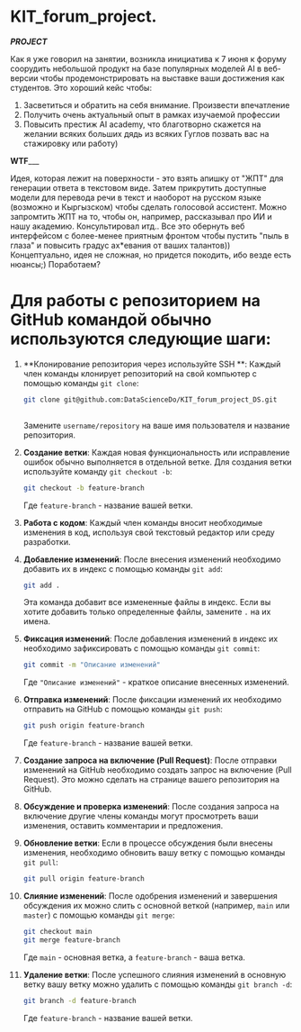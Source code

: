 
# KIT_forum_project.


_____________PROJECT_____________

Как я уже говорил на занятии, возникла инициатива к 7 июня к форуму соорудить небольшой продукт на базе популярных моделей AI в веб-версии чтобы продемонстрировать на выставке ваши достижения как студентов. Это хороший кейс чтобы:
1) Засветиться и обратить на себя внимание. Произвести впечатление
2) Получить очень актуальный опыт в рамках изучаемой профессии
3) Повысить престиж AI academy, что благотворно скажется на желании всяких больших дядь из всяких Гуглов позвать вас на стажировку или работу)

________WTF___________

Идея, которая лежит на поверхности - это взять апишку от "ЖПТ" для генерации ответа в текстовом виде. Затем прикрутить доступные модели для перевода речи в текст и наоборот на русском языке (возможно и Кыргызском) чтобы сделать голосовой ассистент. Можно запромтить ЖПТ на то, чтобы он, например, рассказывал про ИИ и нашу академию. Консультировал итд.. Все это обернуть веб интерфейсом с более-менее приятным фронтом чтобы пустить "пыль в глаза" и повысить градус ах*евания от ваших талантов)) Концептуально, идея не сложная, но придется покодить, ибо везде есть нюансы;) Поработаем?



# Для работы с репозиторием на GitHub командой обычно используются следующие шаги:

1. **Клонирование репозитория через используйте SSH **: Каждый член команды клонирует репозиторий на свой компьютер с помощью команды `git clone`:

   ```sh
   git clone git@github.com:DataScienceDo/KIT_forum_project_DS.git
  
   ```
   

   Замените `username/repository` на ваше имя пользователя и название репозитория.

2. **Создание ветки**: Каждая новая функциональность или исправление ошибок обычно выполняется в отдельной ветке. Для создания ветки используйте команду `git checkout -b`:

   ```sh
   git checkout -b feature-branch
   ```

   Где `feature-branch` - название вашей ветки.

3. **Работа с кодом**: Каждый член команды вносит необходимые изменения в код, используя свой текстовый редактор или среду разработки.

4. **Добавление изменений**: После внесения изменений необходимо добавить их в индекс с помощью команды `git add`:

   ```sh
   git add .
   ```

   Эта команда добавит все измененные файлы в индекс. Если вы хотите добавить только определенные файлы, замените `.` на их имена.

5. **Фиксация изменений**: После добавления изменений в индекс их необходимо зафиксировать с помощью команды `git commit`:

   ```sh
   git commit -m "Описание изменений"
   ```

   Где `"Описание изменений"` - краткое описание внесенных изменений.

6. **Отправка изменений**: После фиксации изменений их необходимо отправить на GitHub с помощью команды `git push`:

   ```sh
   git push origin feature-branch
   ```

   Где `feature-branch` - название вашей ветки.

7. **Создание запроса на включение (Pull Request)**: После отправки изменений на GitHub необходимо создать запрос на включение (Pull Request). Это можно сделать на странице вашего репозитория на GitHub.

8. **Обсуждение и проверка изменений**: После создания запроса на включение другие члены команды могут просмотреть ваши изменения, оставить комментарии и предложения.

9. **Обновление ветки**: Если в процессе обсуждения были внесены изменения, необходимо обновить вашу ветку с помощью команды `git pull`:

   ```sh
   git pull origin feature-branch
   ```

10. **Слияние изменений**: После одобрения изменений и завершения обсуждения их можно слить с основной веткой (например, `main` или `master`) с помощью команды `git merge`:

    ```sh
    git checkout main
    git merge feature-branch
    ```

    Где `main` - основная ветка, а `feature-branch` - ваша ветка.

11. **Удаление ветки**: После успешного слияния изменений в основную ветку вашу ветку можно удалить с помощью команды `git branch -d`:

    ```sh
    git branch -d feature-branch
    ```

    Где `feature-branch` - название вашей ветки.
